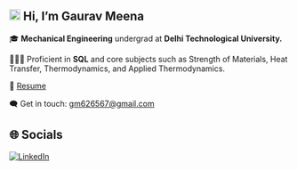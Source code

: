 ## <img src="https://github-production-user-asset-6210df.s3.amazonaws.com/24524555/238178097-766d336d-b87d-44ba-807c-c51de2bc6b4d.gif" width="20" height="20"/> Hi, I’m **Gaurav Meena**  
🎓 **Mechanical Engineering** undergrad at **Delhi Technological University.**   

🧑🏻‍💻 Proficient in **SQL** and core subjects such as Strength of Materials, Heat Transfer, Thermodynamics, and Applied Thermodynamics.

📄 [Resume]()   

🗨️ Get in touch: [gm626567@gmail.com](mailto:gm626567@gmail.com)

 
## 🌐 Socials
[![LinkedIn](https://img.shields.io/badge/LinkedIn-0077B5?style=for-the-badge&logo=linkedin&logoColor=white)](https://www.linkedin.com/in/gaurav-meena-gm/) 
